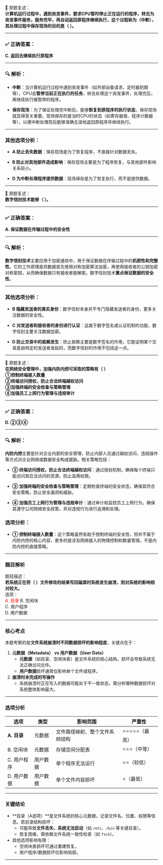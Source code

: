 🎯 原题复述：  
**计算机运行过程中，遇到突发事件，要求CPU暂时停止正在运行的程序，转去为突发事件服务，服务完毕，再自动返回原程序继续执行，这个过程称为（中断），其处理过程中保存现场的目的是（ ）。**

---

### ✅ 正确答案：

**C. 返回去继续执行原程序**

---

### 🔍 解析：

- **中断**：当计算机运行过程中遇到突发事件（如外部设备请求、定时器到期等），CPU会**暂停当前正在执行的任务**，转去处理这个突发事件，处理完后，再继续执行被暂停的程序。
    
- **保存现场**：为了保证处理完中断后，能够**恢复到原程序的执行状态**，保存现场就显得至关重要。现场保存的是当时CPU的状态（如寄存器值、程序计数器等），以便中断处理完后能够准确无误地返回原程序并继续执行。
    

---

### 其他选项分析：

- **A 防止丢失数据**：保存现场是为了恢复程序，不直接针对数据丢失。
    
- **B 防止对其他部件造成影响**：保存现场主要是为了程序恢复，与其他部件影响关系较小。
    
- **D 为中断处理程序提供数据**：现场保存是为了恢复执行，而不是提供数据。
    

---
🎯 原题复述：  
**数字信封技术能够（ ）。**

---

### ✅ 正确答案：

**A. 保证数据在传输过程中的安全性**

---

### 🔍 解析：

**数字信封技术**主要应用于加密通信中，用于保证数据在传输过程中的**机密性和完整性**。它的工作原理是将数据首先使用对称加密算法加密，再使用接收者的公钥加密对称密钥，从而确保数据只有接收者能解密。数字信封技术**重点保证数据的安全性**。

---

### 其他选项分析：

- **B 隐藏发送者的真实身份**：数字信封本身并不专门隐藏发送者的身份，更多关注数据的安全性。
    
- **C 对发送者和接收者的身份进行认证**：这属于数字签名或认证机制的功能，数字信封主要关注数据加密。
    
- **D 防止交易中的抵赖发生**：防止抵赖主要是数字签名的作用，它能证明某个交易是由特定的发送者发起的，而数字信封的作用不包括这一点。
    

---

🎯 原题复述：  
**在网络安全管理中，加强内防内控可采取的策略有（ ）  
①控制终端接入数量  
②终端访问授权，防止合法终端越权访问  
③加强终端的安全检查与策略管理  
④加强员工上网行为管理与违规审计**

---

### ✅ 正确答案：

**D. ②③④**

---

### 🔍 解析：

**内防内控**主要是针对企业内部的安全管理，防止内部人员通过越权访问、违规操作等方式对企业网络或数据安全构成威胁。相关策略包括：

- **② 终端访问授权，防止合法终端越权访问**：通过授权机制，确保每个终端只能访问其应当访问的资源，防止滥用权限。
    
- **③ 加强终端的安全检查与策略管理**：定期检查终端的安全状态，确保其符合安全策略，防止安全漏洞和威胁。
    
- **④ 加强员工上网行为管理与违规审计**：通过审计和监控员工上网行为，确保其遵守公司网络安全政策，并对违规行为进行追溯和处理。
    

### 选项分析：

- **① 控制终端接入数量**：这个策略虽然有助于控制终端的安全性，但并不属于内防内控的核心内容，更多的是涉及网络接入的物理控制和数量管理。不是内防内控的直接策略。
    

---

### ​**题目解析**​

题目描述：  
​**若系统正在将（ ）文件修改的结果写回磁盘时系统发生崩溃，则对系统的影响相对较大。​**​  
选项：  
<font color="#ff0000">A. 目录  </font>
B. 空闲块  
C. 用户程序  
D. 用户数据

---

### ​**核心考点**​

本题考察的是**文件系统崩溃时不同数据损坏的影响程度**，关键点在于：

1. ​**元数据（Metadata） vs 用户数据（User Data）​**​
    - ​**元数据**​（如目录、空闲块表）是文件系统的核心结构，损坏会导致系统无法正确访问文件。
    - ​**用户数据**损坏通常仅影响单个文件或程序。
2. ​**崩溃时未完成的写操作**​
    - 系统崩溃时正在写入的数据可能处于不一致状态，需分析哪种数据损坏对系统整体影响最大。

---

### ​**选项分析**​

|选项|类型|影响范围|严重性|
|---|---|---|---|
|​**A. 目录**​|元数据|文件路径映射、整个文件系统结构|⭐⭐⭐⭐⭐（最高）|
|B. 空闲块|元数据|存储空间分配表|⭐⭐⭐（中等）|
|C. 用户程序|用户数据|单个程序无法运行|⭐⭐（较低）|
|D. 用户数据|用户数据|单个文件内容损坏|⭐（最低）|

---

### ​**关键结论**​

- ​**目录（A选项）​**是文件系统的核心元数据，记录文件名、位置、权限等信息。若目录结构损坏：
    - 可能导致**文件丢失、系统无法启动**​（如 `/etc`、`/bin` 等关键目录）。
    - 恢复困难，需依赖文件系统一致性检查（如 `fsck`）。
- 其他选项影响有限：
    - 空闲块表损坏可通过重建恢复。
    - 用户程序/数据损坏仅影响局部。

---
